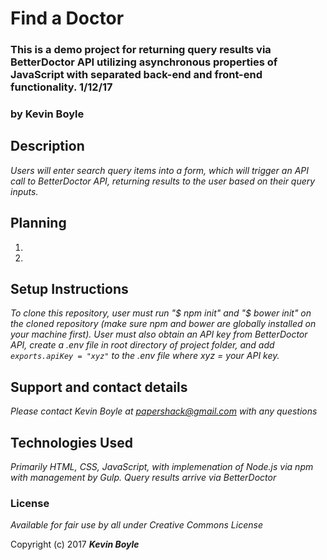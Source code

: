 # Find a Doctor
### This is a demo project for returning query results via BetterDoctor API utilizing asynchronous properties of JavaScript with separated back-end and front-end functionality. 1/12/17
### by **Kevin Boyle**

## Description

_Users will enter search query items into a form, which will trigger an API call to BetterDoctor API, returning results to the user based on their query inputs._


## Planning

1.

2.

## Setup Instructions
_To clone this repository, user must run "$ npm init" and "$ bower init" on the cloned repository (make sure npm and bower are globally installed on your machine first). User must also obtain an API key from BetterDoctor API, create a .env file in root directory of project folder, and add `exports.apiKey = "xyz"` to the .env file where xyz = your API key._


## Support and contact details

_Please contact Kevin Boyle at papershack@gmail.com with any questions_

## Technologies Used

_Primarily HTML, CSS, JavaScript, with implemenation of Node.js via npm with management by Gulp. Query results arrive via BetterDoctor_

### License

*Available for fair use by all under Creative Commons License*

Copyright (c) 2017 **_Kevin Boyle_**
